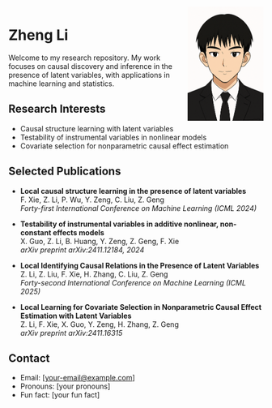 <img src="images/picture.png" alt="Me" width="150" align="right" style="margin-left:20px; margin-bottom:10px;" />

# Zheng Li

Welcome to my research repository. My work focuses on causal discovery and inference in the presence of latent variables, with applications in machine learning and statistics.

## Research Interests

- Causal structure learning with latent variables
- Testability of instrumental variables in nonlinear models
- Covariate selection for nonparametric causal effect estimation

## Selected Publications

- **Local causal structure learning in the presence of latent variables**  
  F. Xie, Z. Li, P. Wu, Y. Zeng, C. Liu, Z. Geng  
  *Forty-first International Conference on Machine Learning (ICML 2024)*

- **Testability of instrumental variables in additive nonlinear, non-constant effects models**  
  X. Guo, Z. Li, B. Huang, Y. Zeng, Z. Geng, F. Xie  
  *arXiv preprint arXiv:2411.12184, 2024*

- **Local Identifying Causal Relations in the Presence of Latent Variables**  
  Z. Li, Z. Liu, F. Xie, H. Zhang, C. Liu, Z. Geng  
  *Forty-second International Conference on Machine Learning (ICML 2025)*

- **Local Learning for Covariate Selection in Nonparametric Causal Effect Estimation with Latent Variables**  
  Z. Li, F. Xie, X. Guo, Y. Zeng, H. Zhang, Z. Geng  
  *arXiv preprint arXiv:2411.16315*

## Contact

- Email: [your-email@example.com]
- Pronouns: [your pronouns]
- Fun fact: [your fun fact]